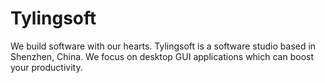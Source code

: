 <div class="jumbotron">
  <h1>Tylingsoft</h1>
  <p>
    We build software with our hearts.
    Tylingsoft is a software studio based in Shenzhen, China.
    We focus on desktop GUI applications which can boost your productivity.
  </p>
</div>
